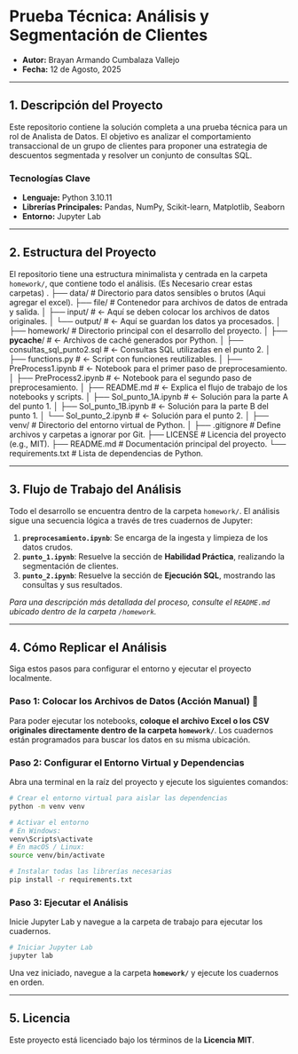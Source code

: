 # Prueba Técnica: Análisis y Segmentación de Clientes

* **Autor:** Brayan Armando Cumbalaza Vallejo
* **Fecha:** 12 de Agosto, 2025

---

## 1. Descripción del Proyecto

Este repositorio contiene la solución completa a una prueba técnica para un rol de Analista de Datos. El objetivo es analizar el comportamiento transaccional de un grupo de clientes para proponer una estrategia de descuentos segmentada y resolver un conjunto de consultas SQL.

### Tecnologías Clave

* **Lenguaje:** Python 3.10.11
* **Librerías Principales:** Pandas, NumPy, Scikit-learn, Matplotlib, Seaborn
* **Entorno:** Jupyter Lab

---

## 2. Estructura del Proyecto

El repositorio tiene una estructura minimalista y centrada en la carpeta `homework/`, que contiene todo el análisis.
(Es Necesario crear estas carpetas)
.
├── data/               # Directorio para datos sensibles o brutos (Aqui agregar el excel).
├── file/               # Contenedor para archivos de datos de entrada y salida.
│   ├── input/          # <- Aquí se deben colocar los archivos de datos originales.
│   └── output/         # <- Aquí se guardan los datos ya procesados.
│
├── homework/           # Directorio principal con el desarrollo del proyecto.
│   ├── __pycache__/    # <- Archivos de caché generados por Python.
│   ├── consultas_sql_punto2.sql # <- Consultas SQL utilizadas en el punto 2.
│   ├── functions.py    # <- Script con funciones reutilizables.
│   ├── PreProcess1.ipynb # <- Notebook para el primer paso de preprocesamiento.
│   ├── PreProcess2.ipynb # <- Notebook para el segundo paso de preprocesamiento.
│   ├── README.md       # <- Explica el flujo de trabajo de los notebooks y scripts.
│   ├── Sol_punto_1A.ipynb # <- Solución para la parte A del punto 1.
│   ├── Sol_punto_1B.ipynb # <- Solución para la parte B del punto 1.
│   └── Sol_punto_2.ipynb  # <- Solución para el punto 2.
│
├── venv/               # Directorio del entorno virtual de Python.
│
├── .gitignore          # Define archivos y carpetas a ignorar por Git.
├── LICENSE             # Licencia del proyecto (e.g., MIT).
├── README.md           # Documentación principal del proyecto.
└── requirements.txt    # Lista de dependencias de Python.


---

## 3. Flujo de Trabajo del Análisis

Todo el desarrollo se encuentra dentro de la carpeta `homework/`. El análisis sigue una secuencia lógica a través de tres cuadernos de Jupyter:

1.  **`preprocesamiento.ipynb`**: Se encarga de la ingesta y limpieza de los datos crudos.
2.  **`punto_1.ipynb`**: Resuelve la sección de **Habilidad Práctica**, realizando la segmentación de clientes.
3.  **`punto_2.ipynb`**: Resuelve la sección de **Ejecución SQL**, mostrando las consultas y sus resultados.

*Para una descripción más detallada del proceso, consulte el `README.md` ubicado dentro de la carpeta `/homework`.*

---

## 4. Cómo Replicar el Análisis

Siga estos pasos para configurar el entorno y ejecutar el proyecto localmente.

### Paso 1: Colocar los Archivos de Datos (Acción Manual) 📁

Para poder ejecutar los notebooks, **coloque el archivo Excel o los CSV originales directamente dentro de la carpeta `homework/`**. Los cuadernos están programados para buscar los datos en su misma ubicación.

### Paso 2: Configurar el Entorno Virtual y Dependencias

Abra una terminal en la raíz del proyecto y ejecute los siguientes comandos:

```bash
# Crear el entorno virtual para aislar las dependencias
python -m venv venv

# Activar el entorno
# En Windows:
venv\Scripts\activate
# En macOS / Linux:
source venv/bin/activate

# Instalar todas las librerías necesarias
pip install -r requirements.txt
```

### Paso 3: Ejecutar el Análisis

Inicie Jupyter Lab y navegue a la carpeta de trabajo para ejecutar los cuadernos.

```bash
# Iniciar Jupyter Lab
jupyter lab
```

Una vez iniciado, navegue a la carpeta **`homework/`** y ejecute los cuadernos en orden.

---

## 5. Licencia

Este proyecto está licenciado bajo los términos de la **Licencia MIT**.